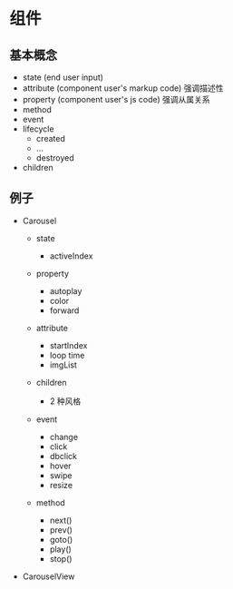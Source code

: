 # 组件

## 基本概念

- state (end user input)
- attribute (component user's markup code) 强调描述性
- property (component user's js code) 强调从属关系
- method
- event
- lifecycle
  - created
  - ...
  - destroyed
- children

## 例子
- Carousel

  - state
    - activeIndex

  - property
    - autoplay
    - color
    - forward

  - attribute
    - startIndex
    - loop time
    - imgList

  - children
    - 2 种风格

  - event
    - change
    - click
    - dbclick
    - hover
    - swipe
    - resize

  - method
    - next()
    - prev()
    - goto()
    - play()
    - stop()

- CarouselView